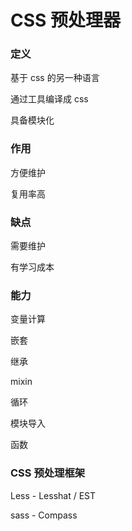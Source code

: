 # CSS 预处理器

### 定义

基于 css 的另一种语言

通过工具编译成 css

具备模块化

### 作用

方便维护

复用率高

### 缺点

需要维护

有学习成本

### 能力

变量计算

嵌套

继承

mixin

循环

模块导入

函数

### CSS 预处理框架

Less - Lesshat / EST

sass - Compass
